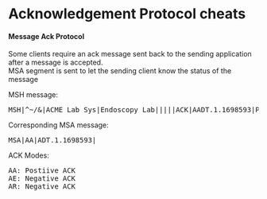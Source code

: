 Acknowledgement Protocol cheats
===============================

<h4>Message Ack Protocol</h4>
<p>
Some clients require an ack message sent back to the sending application after a message is accepted. <br>
MSA segment is sent to let the sending client know the status of the message

MSH message:
<pre>
MSH|^~/&|ACME Lab Sys|Endoscopy Lab|||||ACK|AADT.1.1698593|P|2.5|
</pre>

Corresponding MSA message:
<pre>
MSA|AA|ADT.1.1698593|
</pre>

ACK Modes:
<pre>
AA: Postiive ACK
AE: Negative ACK
AR: Negative ACK
</pre>
